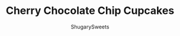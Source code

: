 ---
layout: ../../layouts/MarkdownPostLayout.astro
title: Cherry Chocolate Chip Cupcakes
author: ShugarySweets
pubDate: 2020-01-08
description: "Cherry Chocolate Chip Cupcakes – Covered in Swiss meringue frosting and topped with a chocolate covered cherry, these dark chocolate cupcakes are simply irresistible."
image_url: https://www.shugarysweets.com/wp-content/uploads/2014/02/cherry-chip-swiss-meringue-frosting-scaled.jpg
tags: ["Cupcake","American"]
calories: 323
protein: 2
carbohydrates: 34
fats: 21
fiber: 1
ingredients: [" 1/4 cup unsalted butter, softened"," 3/4 cup granulated sugar"," 1 large egg"," 1 cup all-purpose flour"," 1/4 cup dark chocolate unsweetened cocoa powder"," 1/4 teaspoon kosher salt"," 1/2 teaspoon baking soda"," 1/2 teaspoon baking powder"," 1/4 cup brewed coffee, strong"," 1/4 cup buttermilk","5 egg whites","1 1/2 cup granulated sugar","2 cup unsalted butter","1/2 teaspoon kosher salt","1/2 cup maraschino cherry juice","3/4 cup mini semi-sweet chocolate morsels","24 maraschino cherries, with stems","2 ounce chocolate Candiquik"]
serves: 24
time: "1 hour 18 minutes"
prepTime: "30 minutes"
instructions: ["For the cupcakes, mix flour, cocoa, salt, baking soda and baking powder in small bowl. Set aside.","Mix brewed coffee and milk. Set aside.","In large mixing bowl, beat butter and sugar for 5 minutes until fluffy. Add egg. Slowly add in dry ingredients, alternating with milk mixture (in about 3 additions).","Pour into lined cupcake pans and bake in a 350 degree oven for 15-18 minutes. Remove and cool completely before frosting.","For the frosting, heat a small saucepan with one inch of water, bring to a boil. Once boiling, turn down to a low simmer. Place a heat safe mixing bowl over the simmering water. Add egg whites and sugar to bowl, whisking until combined. Attach a candy thermometer and continue whisking over simmering water until temperature reaches 145 degrees F.","In a clean, dry mixing bowl, attached to a stand mixer with whisk  attachment, beat egg white mixture on medium speed until doubled in size and cooled. This process takes 6-10 minutes.","Slowly beat in butter, 1-2 Tbsp. at a time. Keep mixing until all butter has been added. It may appear curdled, keep mixing. Add salt slowly and add cherry juice. This process takes an additional 8-10 minutes for the addition of butter and juice. Fold mini morsels into frosting.","Pipe onto cupcakes and enjoy!"]
nutrition: ["323 calories","34 grams carbohydrates","54 milligrams cholesterol","21 grams fat","1 grams fiber","2 grams protein","13 grams saturated fat","107 milligrams sodium","29 grams sugar","0 grams trans fat","7 grams unsaturated fat"]
---